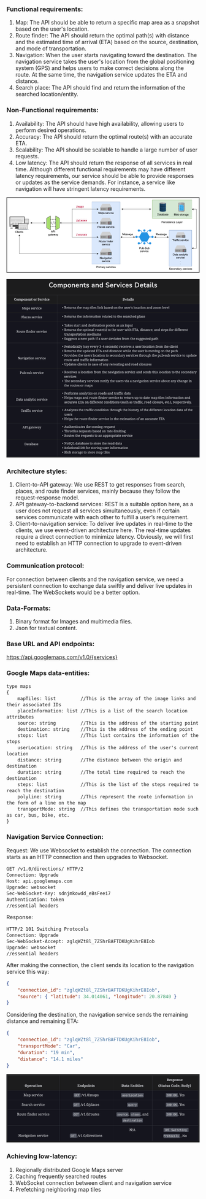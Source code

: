 ### Functional requirements:
1. Map: The API should be able to return a specific map area as a snapshot based on the user's location.
2. Route finder: The API should return the optimal path(s) with distance and the estimated time of arrival (ETA) based on the source, destination, and mode of transportation.
3. Navigation: When the user starts navigating toward the destination. The navigation service takes the user's location from the global positioning system (GPS) and helps users to make correct decisions along the route. At the same time, the navigation service updates the ETA and distance.
4. Search place: The API should find and return the information of the searched location/entity.

### Non-Functional requirements:
1. Availability: The API should have high availability, allowing users to perform desired operations.
2. Accuracy: The API should return the optimal route(s) with an accurate ETA.
3. Scalability: The API should be scalable to handle a large number of user requests.
4. Low latency: The API should return the response of all services in real time. Although different functional requirements may have different latency requirements, our service should be able to provide responses or updates as the service demands. For instance, a service like navigation will have stringent latency requirements.

![Arch Image](arch.png)

![Components Image](components.png)

### Architecture styles:
1. Client-to-API gateway: We use REST to get responses from search, places, and route finder services, mainly because they follow the request-response model.
2. API gateway-to-backend services: REST is a suitable option here, as a user does not request all services simultaneously, even if certain services communicate with each other to fulfill a user’s requirement.
3. Client-to-navigation service: To deliver live updates in real-time to the clients, we use event-driven architecture here. The real-time updates require a direct connection to minimize latency. Obviously, we will first need to establish an HTTP connection to upgrade to event-driven architecture.

### Communication protocol:
For connection between clients and the navigation service, we need a persistent connection to exchange data swiftly and deliver live updates in real-time. 
The WebSockets would be a better option.

### Data-Formats:
1. Binary format for Images and multimedia files.
2. Json for textual content.

### Base URL and API endpoints:
https://api.googlemaps.com/v1.0/{services}

### Google Maps data-entities:
```text
type maps 
{
    mapTiles: list         //This is the array of the image links and their associated IDs
    placeInformation: list //This is a list of the search location attributes
    source: string         //This is the address of the starting point
    destination: string    //This is the address of the ending point
    stops: list            //This list contains the information of the stops 
    userLocation: string   //This is the address of the user's current location
    distance: string       //The distance between the origin and destination
    duration: string       //The total time required to reach the destination
    steps: list            //This is the list of the steps required to reach the destination 
    polyline: string       //This represent the route information in the form of a line on the map
    transportMode: string  //This defines the transportation mode such as car, bus, bike, etc.
}
```

### Navigation Service Connection:

Request: We use Websocket to establish the connection. The connection starts as an HTTP connection and then upgrades to Websocket.
```http request
GET /v1.0/directions/ HTTP/2
Connection: Upgrade
Host: api.googlemaps.com
Upgrade: websocket
Sec-WebSocket-Key: sdnjmkowdd_eBsFeei7
Authentication: token
//essential headers
```

Response:
```http request
HTTP/2 101 Switching Protocols
Connection: Upgrade
Sec-WebSocket-Accept: zglqWZt8l_7ZShrBAFTDKUgKihrE8Iob
Upgrade: websocket
//essential headers
```

After making the connection, the client sends its location to the navigation service this way:
```json
{   
    "connection_id": "zglqWZt8l_7ZShrBAFTDKUgKihrE8Iob",
    "source": { "latitude": 34.014061, "longitude": 20.87840 }
}
```

Considering the destination, the navigation service sends the remaining distance and remaining ETA:
```json
{
    "connection_id": "zglqWZt8l_7ZShrBAFTDKUgKihrE8Iob",
    "transportMode": "Car",
    "duration": "19 min",
    "distance": "14.1 miles"
}
```

![Endpoints Image](endpoints.png)

### Achieving low-latency:
1. Regionally distributed Google Maps server
2. Caching frequently searched routes
3. WebSocket connection between client and navigation service
4. Prefetching neighboring map tiles